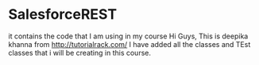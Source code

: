 # SalesforceREST
it contains the code that I am using in my course
Hi Guys, This is deepika khanna from http://tutorialrack.com/
I have added all the classes and TEst classes that i will be creating in this course.

